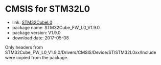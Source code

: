 CMSIS for STM32L0
=================

- link: [STM32CubeL0](http://www.st.com/en/embedded-software/stm32cubel0.html)
- package name: STM32Cube_FW_L0_V1.9.0
- package version: V1.9.0
- download date: 2017-05-08

Only headers from STM32Cube_FW_L0_V1.9.0/Drivers/CMSIS/Device/ST/STM32L0xx/Include were copied from the package.
